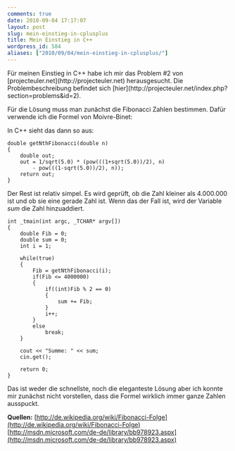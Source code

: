 ```yaml
---
comments: true
date: 2010-09-04 17:17:07
layout: post
slug: mein-einstieg-in-cplusplus
title: Mein Einstieg in C++
wordpress_id: 584
aliases: ["2010/09/04/mein-einstieg-in-cplusplus/"]
---
```


<!--![cplusplus](http://phansch.de/blog/wp-content/gallery/allgemein/cplusplus.png)-->Für meinen Einstieg in C++ habe ich mir das Problem #2 von [projecteuler.net](http://projecteuler.net) herausgesucht. Die Problembeschreibung befindet sich [hier](http://projecteuler.net/index.php?section=problems&id=2).

Für die Lösung muss man zunächst die Fibonacci Zahlen bestimmen. Dafür verwende ich die Formel von Moivre-Binet:

<!--![Formel von Moivre-Binet zur bestimmung von Fibonacci Zahlen](http://upload.wikimedia.org/math/1/6/e/16ea0dee516003a472c75c4e0b8b4154.png)-->

In C++ sieht das dann so aus:

    
    double getNthFibonacci(double n)
    {
    	double out;
    	out = 1/sqrt(5.0) * (pow(((1+sqrt(5.0))/2), n)
    		- pow(((1-sqrt(5.0))/2), n));
    	return out;
    }
    


Der Rest ist relativ simpel. Es wird geprüft, ob die Zahl kleiner als 4.000.000 ist und ob sie eine gerade Zahl ist.
Wenn das der Fall ist, wird der Variable _sum_ die Zahl hinzuaddiert.

    
    int _tmain(int argc, _TCHAR* argv[])
    {
    	double Fib = 0;
    	double sum = 0;
    	int i = 1;
    
    	while(true)
    	{
    		Fib = getNthFibonacci(i);
    		if(Fib <= 4000000)
    		{
    			if((int)Fib % 2 == 0)
    			{
    				sum += Fib;
    			}
    			i++;
    		}
    		else
    			break;
    	}
    
    	cout << "Summe: " << sum;
    	cin.get();
    
    	return 0;
    }
    


Das ist weder die schnellste, noch die eleganteste Lösung aber ich konnte mir zunächst nicht vorstellen, dass die Formel wirklich immer ganze Zahlen ausspuckt.

**Quellen:**
[http://de.wikipedia.org/wiki/Fibonacci-Folge](http://de.wikipedia.org/wiki/Fibonacci-Folge)
[http://msdn.microsoft.com/de-de/library/bb978923.aspx](http://msdn.microsoft.com/de-de/library/bb978923.aspx)
